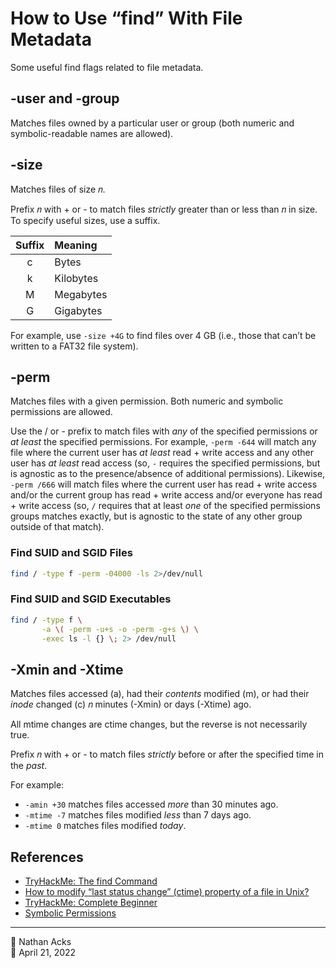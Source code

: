 # How to Use “find” With File Metadata

Some useful find flags related to file metadata.

## -user and -group

Matches files owned by a particular user or group (both numeric and symbolic-readable names are allowed).

## -size

Matches files of size 𝑛.

Prefix 𝑛 with + or - to match files *strictly* greater than or less than 𝑛 in size. To specify useful sizes, use a suffix.

| Suffix | Meaning   |
|:------:|:--------- |
|   c    | Bytes     |
|   k    | Kilobytes |
|   M    | Megabytes |
|   G    | Gigabytes |

For example, use `-size +4G` to find files over 4 GB (i.e., those that can’t be written to a FAT32 file system).

## -perm

Matches files with a given permission. Both numeric and symbolic permissions are allowed.

Use the / or - prefix to match files with *any* of the specified permissions or *at least* the specified permissions. For example, `-perm -644` will match any file where the current user has *at least* read + write access and any other user has *at least* read access (so, `-` requires the specified permissions, but is agnostic as to the presence/absence of additional permissions). Likewise, `-perm /666` will match files where the current user has read + write access and/or the current group has read + write access and/or everyone has read + write access (so, `/` requires that at least *one* of the specified permissions groups matches exactly, but is agnostic to the state of any other group outside of that match).

### Find SUID and SGID Files

```bash
find / -type f -perm -04000 -ls 2>/dev/null
```

### Find SUID and SGID Executables

```bash
find / -type f \
       -a \( -perm -u+s -o -perm -g+s \) \
       -exec ls -l {} \; 2> /dev/null
```

## -Xmin and -Xtime

Matches files accessed (a), had their *contents* modified (m), or had their *inode* changed (c) 𝑛 minutes (-Xmin) or days (-Xtime) ago.

All mtime changes are ctime changes, but the reverse is not necessarily true.

Prefix 𝑛 with + or - to match files *strictly* before or after the specified time in the *past*.

For example:

* `-amin +30` matches files accessed *more* than 30 minutes ago.
* `-mtime -7` matches files modified *less* than 7 days ago.
* `-mtime 0` matches files modified *today*.

## References

* [TryHackMe: The find Command](tryhackme-the-find-command.md)
* [How to modify “last status change” (ctime) property of a file in Unix?](https://stackoverflow.com/questions/8346852/how-to-modify-last-status-change-ctime-property-of-a-file-in-unix#8346905)
* [TryHackMe: Complete Beginner](tryhackme-complete-beginner.md)
* [Symbolic Permissions](symbolic-permissions.md)

- - - -

<span aria-hidden="true">👤</span> Nathan Acks  
<span aria-hidden="true">📅</span> April 21, 2022
